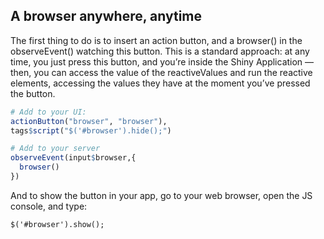 ## A browser anywhere, anytime
The first thing to do is to insert an action button, and a browser()
in the observeEvent() watching this button. This is a standard
approach: at any time, you just press this button, and you’re inside
the Shiny Application — then, you can access the value of the reactiveValues
and run the reactive elements, accessing the values they have at the moment
you’ve pressed the button.

```R
# Add to your UI: 
actionButton("browser", "browser"),
tags$script("$('#browser').hide();")
```

```R
# Add to your server 
observeEvent(input$browser,{
  browser()
})
```

And to show the button in your app, go to your web browser, open the JS console, and type:
```JS
$('#browser').show();
```
